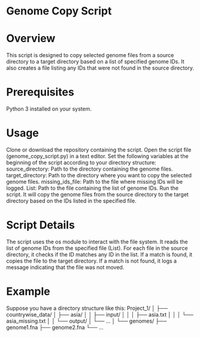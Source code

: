 # Genome Copy Script
# Overview
This script is designed to copy selected genome files from a source directory to a target directory based on a list of specified genome IDs. It also creates a file listing any IDs that were not found in the source directory.
# Prerequisites
Python 3 installed on your system.
# Usage
Clone or download the repository containing the script.
Open the script file (genome_copy_script.py) in a text editor.
Set the following variables at the beginning of the script according to your directory structure:
source_directory: Path to the directory containing the genome files.
target_directory: Path to the directory where you want to copy the selected genome files.
missing_ids_file: Path to the file where missing IDs will be logged.
List: Path to the file containing the list of genome IDs.
Run the script. It will copy the genome files from the source directory to the target directory based on the IDs listed in the specified file.
# Script Details
The script uses the os module to interact with the file system.
It reads the list of genome IDs from the specified file (List).
For each file in the source directory, it checks if the ID matches any ID in the list.
If a match is found, it copies the file to the target directory.
If a match is not found, it logs a message indicating that the file was not moved.
# Example
Suppose you have a directory structure like this:
Project_1/
│
├── countrywise_data/
│   ├── asia/
│   │   ├── input/
│   │   │   ├── asia.txt
│   │   │   └── asia_missing.txt
│   │   └── output/
│   └── ...
│
└── genomes/
    ├── genome1.fna
    ├── genome2.fna
    └── ...
